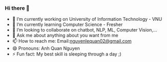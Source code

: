 ### Hi there 👋

- 🔭 I’m currently working on University of Information Technology - VNU
- 🌱 I’m currently learning Computer Science - Fresher
- 👯 I’m looking to collaborate on chatbot, NLP, ML, Computer Vision,...
- 💬 Ask me about anything about you want from me
- 📫 How to reach me: Email:nguyenlequan02@gmail.com
- 😄 Pronouns: Anh Quan Nguyen
- ⚡ Fun fact: My best skill is sleeping through a day ;)

